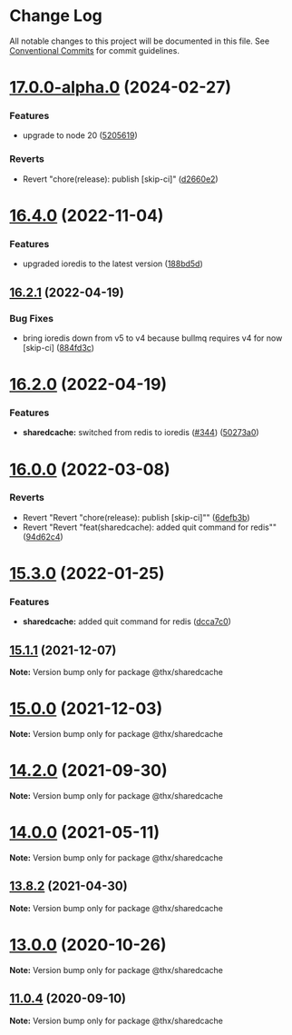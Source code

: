 # Change Log

All notable changes to this project will be documented in this file.
See [Conventional Commits](https://conventionalcommits.org) for commit guidelines.

# [17.0.0-alpha.0](https://github.com/thr-consulting/thr-addons/compare/v16.9.1...v17.0.0-alpha.0) (2024-02-27)


### Features

* upgrade to node 20 ([5205619](https://github.com/thr-consulting/thr-addons/commit/5205619d6d87793df27878c21474a79020d2c01f))


### Reverts

* Revert "chore(release): publish [skip-ci]" ([d2660e2](https://github.com/thr-consulting/thr-addons/commit/d2660e2913fd8e7dd06cb8b983b0b8c1bd93d682))





# [16.4.0](https://github.com/thr-consulting/thr-addons/compare/v16.3.10...v16.4.0) (2022-11-04)


### Features

* upgraded ioredis to the latest version ([188bd5d](https://github.com/thr-consulting/thr-addons/commit/188bd5d1c917decbc7cd26e7da0ed7b5ca22a948))





## [16.2.1](https://github.com/thr-consulting/thr-addons/compare/v16.2.0...v16.2.1) (2022-04-19)


### Bug Fixes

* bring ioredis down from v5 to v4 because bullmq requires v4 for now [skip-ci] ([884fd3c](https://github.com/thr-consulting/thr-addons/commit/884fd3c233ccb4235bd12936c488c710382c44ec))





# [16.2.0](https://github.com/thr-consulting/thr-addons/compare/v16.1.16...v16.2.0) (2022-04-19)


### Features

* **sharedcache:** switched from redis to ioredis ([#344](https://github.com/thr-consulting/thr-addons/issues/344)) ([50273a0](https://github.com/thr-consulting/thr-addons/commit/50273a0ad193e50aef196208400fd7867ab1c79f))





# [16.0.0](https://github.com/thr-consulting/thr-addons/compare/v15.3.0...v16.0.0) (2022-03-08)


### Reverts

* Revert "Revert "chore(release): publish [skip-ci]"" ([6defb3b](https://github.com/thr-consulting/thr-addons/commit/6defb3bbb150c04fa9f9e470f4bc0adbf57ee08c))
* Revert "Revert "feat(sharedcache): added quit command for redis"" ([94d62c4](https://github.com/thr-consulting/thr-addons/commit/94d62c4c741ab6c5f0e3fbc9dc92710975f8aad3))





# [15.3.0](https://github.com/thr-consulting/thr-addons/compare/v15.2.0...v15.3.0) (2022-01-25)


### Features

* **sharedcache:** added quit command for redis ([dcca7c0](https://github.com/thr-consulting/thr-addons/commit/dcca7c050d4f91205a3eff5399ee257cc78867eb))





## [15.1.1](https://github.com/thr-consulting/thr-addons/compare/v15.1.0...v15.1.1) (2021-12-07)

**Note:** Version bump only for package @thx/sharedcache





# [15.0.0](https://github.com/thr-consulting/thr-addons/compare/v14.3.0...v15.0.0) (2021-12-03)

**Note:** Version bump only for package @thx/sharedcache





# [14.2.0](https://github.com/thr-consulting/thr-addons/compare/v14.0.4...v14.2.0) (2021-09-30)

**Note:** Version bump only for package @thx/sharedcache





# [14.0.0](https://github.com/thr-consulting/thr-addons/compare/v13.8.2...v14.0.0) (2021-05-11)

**Note:** Version bump only for package @thx/sharedcache





## [13.8.2](https://github.com/thr-consulting/thr-addons/compare/v13.8.1...v13.8.2) (2021-04-30)

**Note:** Version bump only for package @thx/sharedcache





# [13.0.0](https://github.com/thr-consulting/thr-addons/compare/v10.2.2...v13.0.0) (2020-10-26)

**Note:** Version bump only for package @thx/sharedcache





## [11.0.4](https://github.com/thr-consulting/thr-addons/compare/@thx/sharedcache@11.0.3...@thx/sharedcache@11.0.4) (2020-09-10)

**Note:** Version bump only for package @thx/sharedcache
